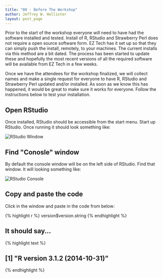 ```yaml
---
title: "00 - Before The Workshop"
author: Jeffrey W. Hollister
layout: post_page
---
```


Prior to the start of the workshop everyone will need to have had the software 
installed and tested.  Install of R, RStudio and Strawberry Perl does not require a open source software form.  EZ Tech has it set up so that they can simply push the install, remotely, to your machines.  The current installs via this method are a bit dated.  The process has been started to update these and hopefully the most recent versions of all the required software will be available from EZ Tech in a few weeks.

Once we have the attendees for the workshop finalized, we will collect names and make a single request for everyone to have R, RStudio and Strawberry Perl updated and/or installed.  As soon as we know this has happened, it would be great to make sure it works for everyone.  Follow the instructions below to test your installation.

## Open RStudio
Once installed, RStudio should be accessible from the start menu.  Start up RStudio.  Once running it should look something like:

![RStudio Window](/introR/figure/rstudio.png)

## Find "Conosle" window
By default the console window will be on the left side of RStudio.  Find that window.  It will looking something like:  

![RStudio Console](/introR/figure/rstudio_console.png)

## Copy and paste the code
Click in the window and paste in the code from below:


{% highlight r %}
version$version.string
{% endhighlight %}

## It should say...


{% highlight text %}
## [1] "R version 3.1.2 (2014-10-31)"
{% endhighlight %}



